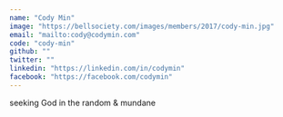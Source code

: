 ```yaml
---
name: "Cody Min"
image: "https://bellsociety.com/images/members/2017/cody-min.jpg"
email: "mailto:cody@codymin.com"
code: "cody-min"
github: ""
twitter: ""
linkedin: "https://linkedin.com/in/codymin"
facebook: "https://facebook.com/codymin"
---
```

seeking God in the random & mundane